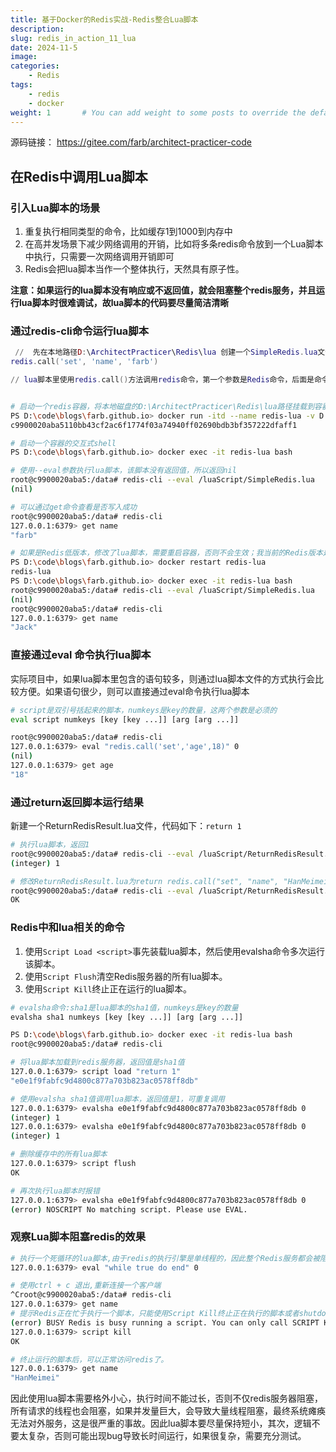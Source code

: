 ```yaml
---
title: 基于Docker的Redis实战-Redis整合Lua脚本
description:
slug: redis_in_action_11_lua
date: 2024-11-5
image: 
categories:
    - Redis
tags:
    - redis
    - docker
weight: 1       # You can add weight to some posts to override the default sorting (date descending)
---
```

源码链接： https://gitee.com/farb/architect-practicer-code 


## 在Redis中调用Lua脚本

### 引入Lua脚本的场景
 1. 重复执行相同类型的命令，比如缓存1到1000到内存中
 2. 在高并发场景下减少网络调用的开销，比如将多条redis命令放到一个Lua脚本中执行，只需要一次网络调用开销即可
 3. Redis会把lua脚本当作一个整体执行，天然具有原子性。

**注意：如果运行的lua脚本没有响应或不返回值，就会阻塞整个redis服务，并且运行lua脚本时很难调试，故lua脚本的代码要尽量简洁清晰**

### 通过redis-cli命令运行lua脚本

```lua
 //  先在本地路径D:\ArchitectPracticer\Redis\lua 创建一个SimpleRedis.lua文件，代码如下：
redis.call('set', 'name', 'farb')

// lua脚本里使用redis.call()方法调用redis命令，第一个参数是Redis命令，后面是命令的参数
```

```bash

# 启动一个redis容器，将本地磁盘的D:\ArchitectPracticer\Redis\lua路径挂载到容器的/luaScript目录下
PS D:\code\blogs\farb.github.io> docker run -itd --name redis-lua -v D:\ArchitectPracticer\Redis\lua:/luaScript:rw -p 6379:6379 redis:latest
c9900020aba5110bb43cf2ac6f1774f03a74940ff02690bdb3bf357222dfaff1

# 启动一个容器的交互式shell
PS D:\code\blogs\farb.github.io> docker exec -it redis-lua bash

# 使用--eval参数执行lua脚本，该脚本没有返回值，所以返回nil
root@c9900020aba5:/data# redis-cli --eval /luaScript/SimpleRedis.lua
(nil)

# 可以通过get命令查看是否写入成功
root@c9900020aba5:/data# redis-cli
127.0.0.1:6379> get name
"farb"

# 如果是Redis低版本，修改了lua脚本，需要重启容器，否则不会生效；我当前的Redis版本是7.2.5,不需要重启docker容器就能生效
PS D:\code\blogs\farb.github.io> docker restart redis-lua
redis-lua
PS D:\code\blogs\farb.github.io> docker exec -it redis-lua bash
root@c9900020aba5:/data# redis-cli --eval /luaScript/SimpleRedis.lua
(nil)
root@c9900020aba5:/data# redis-cli
127.0.0.1:6379> get name
"Jack"
```

### 直接通过eval 命令执行lua脚本
实际项目中，如果lua脚本里包含的语句较多，则通过lua脚本文件的方式执行会比较方便。如果语句很少，则可以直接通过eval命令执行lua脚本

```bash
# script是双引号括起来的脚本，numkeys是key的数量，这两个参数是必须的
eval script numkeys [key [key ...]] [arg [arg ...]]

root@c9900020aba5:/data# redis-cli
127.0.0.1:6379> eval "redis.call('set','age',18)" 0
(nil)
127.0.0.1:6379> get age
"18"
```

### 通过return返回脚本运行结果

新建一个ReturnRedisResult.lua文件，代码如下：`return 1`

```bash
# 执行lua脚本，返回1
root@c9900020aba5:/data# redis-cli --eval /luaScript/ReturnRedisResult.lua
(integer) 1

# 修改ReturnRedisResult.lua为return redis.call("set", "name", "HanMeimei")，直接返回OK
root@c9900020aba5:/data# redis-cli --eval /luaScript/ReturnRedisResult.lua
OK
```

### Redis中和lua相关的命令
1. 使用`Script Load <script>`事先装载lua脚本，然后使用evalsha命令多次运行该脚本。
2. 使用`Script Flush`清空Redis服务器的所有lua脚本。
3. 使用`Script Kill`终止正在运行的lua脚本。

```bash
# evalsha命令:sha1是lua脚本的sha1值，numkeys是key的数量
evalsha sha1 numkeys [key [key ...]] [arg [arg ...]]

PS D:\code\blogs\farb.github.io> docker exec -it redis-lua bash
root@c9900020aba5:/data# redis-cli

# 将lua脚本加载到redis服务器，返回值是sha1值
127.0.0.1:6379> script load "return 1"
"e0e1f9fabfc9d4800c877a703b823ac0578ff8db"

# 使用evalsha sha1值调用lua脚本，返回值是1，可重复调用
127.0.0.1:6379> evalsha e0e1f9fabfc9d4800c877a703b823ac0578ff8db 0
(integer) 1
127.0.0.1:6379> evalsha e0e1f9fabfc9d4800c877a703b823ac0578ff8db 0
(integer) 1

# 删除缓存中的所有lua脚本
127.0.0.1:6379> script flush
OK

# 再次执行lua脚本时报错
127.0.0.1:6379> evalsha e0e1f9fabfc9d4800c877a703b823ac0578ff8db 0
(error) NOSCRIPT No matching script. Please use EVAL.
```

### 观察Lua脚本阻塞redis的效果

```bash
# 执行一个死循环的lua脚本,由于redis的执行引擎是单线程的，因此整个Redis服务都会被阻塞，导致其他命令无法执行
127.0.0.1:6379> eval "while true do end" 0

# 使用ctrl + c 退出,重新连接一个客户端
^Croot@c9900020aba5:/data# redis-cli
127.0.0.1:6379> get name
# 提示Redis正在忙于执行一个脚本，只能使用Script Kill终止正在执行的脚本或者shutdown nosave来停止服务
(error) BUSY Redis is busy running a script. You can only call SCRIPT KILL or SHUTDOWN NOSAVE.
127.0.0.1:6379> script kill
OK

# 终止运行的脚本后，可以正常访问redis了。
127.0.0.1:6379> get name
"HanMeimei"

```

因此使用lua脚本需要格外小心，执行时间不能过长，否则不仅redis服务器阻塞，所有请求的线程也会阻塞，如果并发量巨大，会导致大量线程阻塞，最终系统瘫痪无法对外服务，这是很严重的事故。因此lua脚本要尽量保持短小，其次，逻辑不要太复杂，否则可能出现bug导致长时间运行，如果很复杂，需要充分测试。